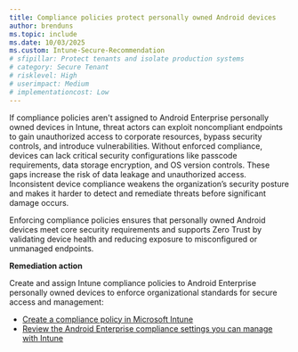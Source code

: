 ```yaml
---
title: Compliance policies protect personally owned Android devices
author: brenduns
ms.topic: include
ms.date: 10/03/2025
ms.custom: Intune-Secure-Recommendation
# sfipillar: Protect tenants and isolate production systems
# category: Secure Tenant
# risklevel: High
# userimpact: Medium
# implementationcost: Low
---
```

If compliance policies aren't assigned to Android Enterprise personally owned devices in Intune, threat actors can exploit noncompliant endpoints to gain unauthorized access to corporate resources, bypass security controls, and introduce vulnerabilities. Without enforced compliance, devices can lack critical security configurations like passcode requirements, data storage encryption, and OS version controls. These gaps increase the risk of data leakage and unauthorized access. Inconsistent device compliance weakens the organization’s security posture and makes it harder to detect and remediate threats before significant damage occurs.

Enforcing compliance policies ensures that personally owned Android devices meet core security requirements and supports Zero Trust by validating device health and reducing exposure to misconfigured or unmanaged endpoints.

**Remediation action**

Create and assign Intune compliance policies to Android Enterprise personally owned devices to enforce organizational standards for secure access and management:  
- [Create a compliance policy in Microsoft Intune](/intune/intune-service/protect/create-compliance-policy#create-the-policy)
- [Review the Android Enterprise compliance settings you can manage with Intune](/intune/intune-service/protect/compliance-policy-create-android-for-work)
